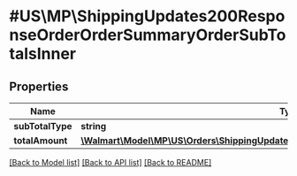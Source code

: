 # #US\MP\ShippingUpdates200ResponseOrderOrderSummaryOrderSubTotalsInner

## Properties

Name | Type | Description | Notes
------------ | ------------- | ------------- | -------------
**subTotalType** | **string** |  | [optional]
**totalAmount** | [**\Walmart\Model\MP\US\Orders\ShippingUpdates200ResponseOrderOrderSummaryTotalAmount**](ShippingUpdates200ResponseOrderOrderSummaryTotalAmount.md) |  | [optional]


[[Back to Model list]](../) [[Back to API list]](../../Api/US/MP) [[Back to README]](../../README.md)

